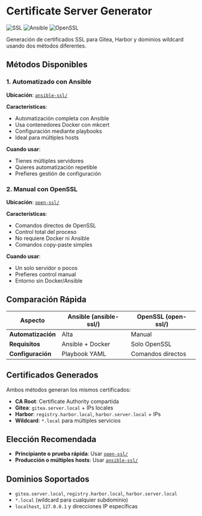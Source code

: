 # Certificate Server Generator

![SSL](https://img.shields.io/badge/SSL_Certificates-Multiple_Methods-28a745?style=for-the-badge)
![Ansible](https://img.shields.io/badge/Ansible-Automated-EE0000?style=for-the-badge&logo=ansible&logoColor=white)
![OpenSSL](https://img.shields.io/badge/OpenSSL-Manual-721412?style=for-the-badge&logo=openssl&logoColor=white)

Generación de certificados SSL para Gitea, Harbor y dominios wildcard usando dos métodos diferentes.

## Métodos Disponibles

### 1. Automatizado con Ansible

**Ubicación**: [`ansible-ssl/`](./ansible-ssl/)

**Características**:
- Automatización completa con Ansible
- Usa contenedores Docker con mkcert
- Configuración mediante playbooks
- Ideal para múltiples hosts

**Cuando usar**:
- Tienes múltiples servidores
- Quieres automatización repetible
- Prefieres gestión de configuración

### 2. Manual con OpenSSL

**Ubicación**: [`open-ssl/`](./open-ssl/)

**Características**:
- Comandos directos de OpenSSL
- Control total del proceso
- No requiere Docker ni Ansible
- Comandos copy-paste simples

**Cuando usar**:
- Un solo servidor o pocos
- Prefieres control manual
- Entorno sin Docker/Ansible

## Comparación Rápida

| Aspecto | Ansible (ansible-ssl/) | OpenSSL (open-ssl/) |
|---------|------------------------|---------------------|
| **Automatización** | Alta | Manual |
| **Requisitos** | Ansible + Docker | Solo OpenSSL |
| **Configuración** | Playbook YAML | Comandos directos |


## Certificados Generados

Ambos métodos generan los mismos certificados:

- **CA Root**: Certificate Authority compartida
- **Gitea**: `gitea.server.local` + IPs locales
- **Harbor**: `registry.harbor.local`, `harbor.server.local` + IPs
- **Wildcard**: `*.local` para múltiples servicios

## Elección Recomendada

- **Principiante o prueba rápida**: Usar [`open-ssl/`](./open-ssl/)
- **Producción o múltiples hosts**: Usar [`ansible-ssl/`](./ansible-ssl/)

## Dominios Soportados

- `gitea.server.local`, `registry.harbor.local`, `harbor.server.local`
- `*.local` (wildcard para cualquier subdominio)
- `localhost`, `127.0.0.1` y direcciones IP específicas
